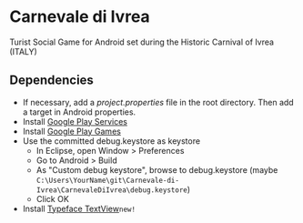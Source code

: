 Carnevale di Ivrea
==================

Turist Social Game for Android set during the Historic Carnival of Ivrea (ITALY)


<h2>Dependencies</h2>

<ul>
<li>If necessary, add a <i>project.properties</i> file in the root directory. Then add a target in Android properties.</li>
<li>Install <a href="http://developer.android.com/google/play-services/setup.html">Google Play Services</a></li>
<li>Install <a href="https://developers.google.com/games/services/android/quickstart">Google Play Games</a></li>
<li>Use the committed debug.keystore as keystore
	<ul>
		<li>In Eclipse, open Window > Preferences </li>
		<li>Go to Android > Build</li>
		<li>As "Custom debug keystore", browse to debug.keystore (maybe <code>C:\Users\YourName\git\Carnevale-di-Ivrea\CarnevaleDiIvrea\debug.keystore</code>)</li>
		<li>Click OK</li>
	</ul>
</li>
<li>Install <a href="https://github.com/ragunathjawahar/android-typeface-textview">Typeface TextView</a><code>new!</code></li>
</ul>
